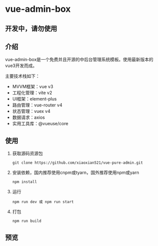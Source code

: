 # vue-admin-box
## 开发中，请勿使用
## 介绍
vue-admin-box是一个免费并且开源的中后台管理系统模板。使用最新版本的vue3开发而成。

主要技术栈如下：

- MVVM框架：vue v3
- 工程化管理：vite v2
- UI框架：element-plus
- 路由管理：vue-router v4
- 状态管理：vuex v4
- 数据请求：axios
- 实用工具库：@vueuse/core

## 使用

1. 获取源码资源包

   ```
   git clone https://github.com/xiaoxian521/vue-pure-admin.git
   ```

   

2. 安装依赖，国内推荐使用cnpm或tyarn，国外推荐使用npm或yarn

   ```
   npm install
   ```

   

3. 运行

   ```
   npm run dev 或 npm run start
   ```

   

4. 打包

   ```
   npm run build
   ```

   

## 预览



